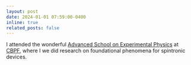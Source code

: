```yaml
---
layout: post
date: 2024-01-01 07:59:00-0400
inline: true
related_posts: false
---
```



I attended the wonderful [Advanced School on Experimental Physics](https://eafexp.cbpf.br/) at [CBPF](https://www.gov.br/cbpf/pt-br), where I we did research on foundational phenomena for spintronic devices.